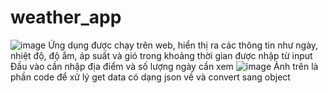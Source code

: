 # weather_app
![image](https://user-images.githubusercontent.com/61224579/164366599-8453b7c9-3009-43dc-b69b-e6d389b29bc0.png)
Ứng dụng được chạy trên web, hiển thị ra các thông tin như ngày, nhiệt độ, độ ẩm, áp suất và gió trong khoảng thời gian được nhập từ input
Đầu vào cần nhập địa điểm và số lượng ngày cần xem
![image](https://user-images.githubusercontent.com/61224579/164366877-35ed495b-7286-4deb-bca2-a12384ecb1fa.png)
Ảnh trên là phần code để xử lý get data có dạng json về và convert sang object
